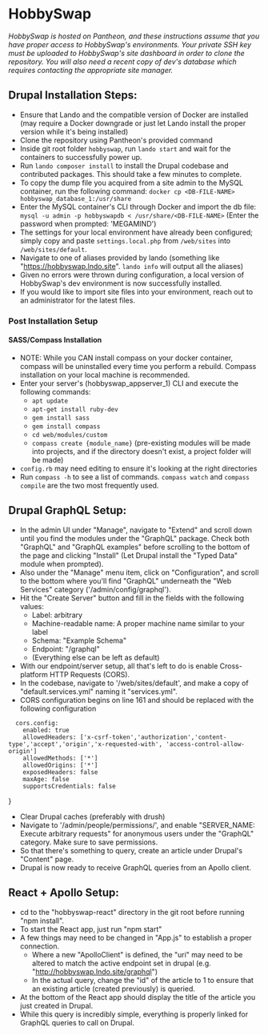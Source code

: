 # HobbySwap

*HobbySwap is hosted on Pantheon, and these instructions assume that you have proper access to HobbySwap's environments.
Your private SSH key must be uploaded to HobbySwap's site dashboard in order to clone the repository.
You will also need a recent copy of dev's database which requires contacting the appropriate site manager.*

## Drupal Installation Steps:
- Ensure that Lando and the compatible version of Docker are installed (may require a Docker downgrade or just let Lando install the proper version while it's being installed)
- Clone the repository using Pantheon's provided command
- Inside git root folder `hobbyswap`, run `lando start` and wait for the containers to successfully power up.
- Run `lando composer install` to install the Drupal codebase and contributed packages. This should take a few minutes to complete.
- To copy the dump file you acquired from a site admin to the MySQL container, run the following command: `docker cp <DB-FILE-NAME> hobbyswap_database_1:/usr/share`
- Enter the MySQL container's CLI through Docker and import the db file: `mysql -u admin -p hobbyswapdb < /usr/share/<DB-FILE-NAME>` (Enter the password when prompted: 'MEGAMIND')
- The settings for your local environment have already been configured; simply copy and paste `settings.local.php` from `/web/sites` into `/web/sites/default`.
- Navigate to one of aliases provided by lando (something like "https://hobbyswap.lndo.site". `lando info` will output all the aliases)
- Given no errors were thrown during configuration, a local version of HobbySwap's dev environment is now successfully installed.
- If you would like to import site files into your environment, reach out to an administrator for the latest files.


### Post Installation Setup
#### SASS/Compass Installation
- NOTE: While you CAN install compass on your docker container, compass will be uninstalled every time you perform a rebuild. Compass installation on your local machine is recommended.
- Enter your server's (hobbyswap_appserver_1) CLI and execute the following commands:
  - `apt update`
  - `apt-get install ruby-dev`
  - `gem install sass`
  - `gem install compass`
  - `cd web/modules/custom`
  - `compass create {module_name}` (pre-existing modules will be made into projects, and if the directory doesn't exist, a project folder will be made)
- `config.rb` may need editing to ensure it's looking at the right directories
- Run `compass -h` to see a list of commands. `compass watch` and `compass compile` are the two most frequently used.


## Drupal GraphQL Setup:
- In the admin UI under "Manage", navigate to "Extend" and scroll down until you find the modules under the "GraphQL" package. Check both "GraphQL" and "GraphQL examples" before scrolling to the bottom of the page and clicking "Install" (Let Drupal install the "Typed Data" module when prompted).
- Also under the "Manage" menu item, click on "Configuration", and scroll to the bottom where you'll find "GraphQL" underneath the "Web Services" category ('/admin/config/graphql').
- Hit the "Create Server" button and fill in the fields with the following values:
  - Label: arbitrary
  - Machine-readable name: A proper machine name similar to your label
  - Schema: "Example Schema"
  - Endpoint: "/graphql"
  - (Everything else can be left as default)
- With our endpoint/server setup, all that's left to do is enable Cross-platform HTTP Requests (CORS).
- In the codebase, navigate to '/web/sites/default', and make a copy of "default.services.yml" naming it "services.yml".
- CORS configuration begins on line 161 and should be replaced with the following configuration
```
  cors.config:
    enabled: true
    allowedHeaders: ['x-csrf-token','authorization','content-type','accept','origin','x-requested-with', 'access-control-allow-origin']
    allowedMethods: ['*']
    allowedOrigins: ['*']
    exposedHeaders: false
    maxAge: false
    supportsCredentials: false
```
}
- Clear Drupal caches (preferably with drush)
- Navigate to '/admin/people/permissions/', and enable "SERVER_NAME: Execute arbitrary requests" for anonymous users under the "GraphQL" category. Make sure to save permissions.
- So that there's something to query, create an article under Drupal's "Content" page.
- Drupal is now ready to receive GraphQL queries from an Apollo client.


## React + Apollo Setup:
- cd to the "hobbyswap-react" directory in the git root before running "npm install".
- To start the React app, just run "npm start"
- A few things may need to be changed in "App.js" to establish a proper connection.
  - Where a new "ApolloClient" is defined, the "uri" may need to be altered to match the active endpoint set in drupal (e.g. "http://hobbyswap.lndo.site/graphql")
  - In the actual query, change the "id" of the article to 1 to ensure that an existing article (created previously) is queried.
- At the bottom of the React app should display the title of the article you just created in Drupal.
- While this query is incredibly simple, everything is properly linked for GraphQL queries to call on Drupal.

